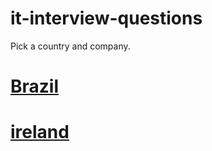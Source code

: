 # it-interview-questions

Pick a country and company.


# [Brazil](https://github.com/ITinDublin/it-interview-questions/tree/master/css/country/brazil)

# [ireland](https://github.com/ITinDublin/it-interview-questions/tree/master/css/country/ireland)


